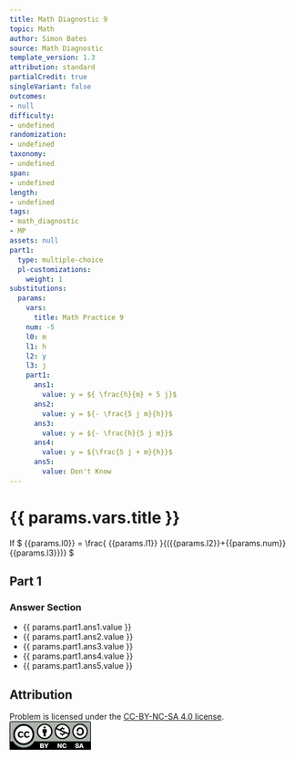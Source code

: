 ```yaml
---
title: Math Diagnostic 9
topic: Math
author: Simon Bates
source: Math Diagnostic
template_version: 1.3
attribution: standard
partialCredit: true
singleVariant: false
outcomes:
- null
difficulty:
- undefined
randomization:
- undefined
taxonomy:
- undefined
span:
- undefined
length:
- undefined
tags:
- math_diagnostic
- MP
assets: null
part1:
  type: multiple-choice
  pl-customizations:
    weight: 1
substitutions:
  params:
    vars:
      title: Math Practice 9
    num: -5
    l0: m
    l1: h
    l2: y
    l3: j
    part1:
      ans1:
        value: y = ${ \frac{h}{m} + 5 j}$
      ans2:
        value: y = ${- \frac{5 j m}{h}}$
      ans3:
        value: y = ${- \frac{h}{5 j m}}$
      ans4:
        value: y = ${\frac{5 j + m}{h}}$
      ans5:
        value: Don't Know
---
```

# {{ params.vars.title }}
If $ {{params.l0}} = \frac{ {{params.l1}} }{({{params.l2}}+{{params.num}}{{params.l3}})} $

## Part 1

### Answer Section

- {{ params.part1.ans1.value }}
- {{ params.part1.ans2.value }}
- {{ params.part1.ans3.value }}
- {{ params.part1.ans4.value }}
- {{ params.part1.ans5.value }}

## Attribution

Problem is licensed under the [CC-BY-NC-SA 4.0 license](https://creativecommons.org/licenses/by-nc-sa/4.0/).<br> ![The Creative Commons 4.0 license requiring attribution-BY, non-commercial-NC, and share-alike-SA license.](https://raw.githubusercontent.com/firasm/bits/master/by-nc-sa.png)